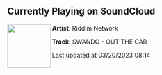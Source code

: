 ## Currently Playing on SoundCloud

[<img align="left" width="100" src="https://i1.sndcdn.com/artworks-ztz0ZV2GMZY8fh9i-DiBF1g-t500x500.jpg">](https://soundcloud.com/riddim-network/out-the-car)

**Artist**: Riddim Network 

**Track**: SWANDO - OUT THE CAR

Last updated at 03/20/2023 08:14
